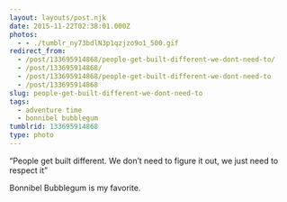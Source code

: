 ```yaml
---
layout: layouts/post.njk
date: 2015-11-22T02:38:01.000Z
photos:
  - - ./tumblr_ny73bdlN3p1qzjzo9o1_500.gif
redirect_from:
  - /post/133695914868/people-get-built-different-we-dont-need-to/
  - /post/133695914868/
  - /post/133695914868/people-get-built-different-we-dont-need-to
  - /post/133695914868
slug: people-get-built-different-we-dont-need-to
tags:
  - adventure time
  - bonnibel bubblegum
tumblrid: 133695914868
type: photo
---
```

<p>&ldquo;People get built different. We don&rsquo;t need to figure it out, we just need to respect it&rdquo;</p>

<p>Bonnibel Bubblegum is my favorite.</p>
